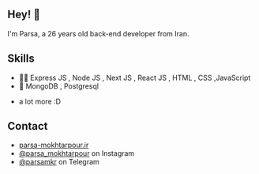 ## Hey! 👋
I'm Parsa, a 26 years old back-end developer from Iran.

## Skills
- 👨‍💻 Express JS , Node JS , Next JS , React JS , HTML , CSS ,JavaScript
- 💽 MongoDB , Postgresql
+ a lot more :D

## Contact
- [parsa-mokhtarpour.ir](https://parsa-mokhtarpour.ir)
- [@parsa_mokhtarpour](https://www.instagram.com/parsa_mokhtarpour/) on Instagram
- [@parsamkr](https://t.me/parsamkr) on Telegram
